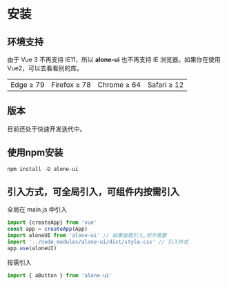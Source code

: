 # 安装

## 环境支持
由于 Vue 3 不再支持 IE11，所以 **alone-ui** 也不再支持 IE 浏览器。如果你在使用 Vue2，可以去看看别的库。

|  | | | |
| - | - | - | - |
| Edge ≥ 79 | Firefox ≥ 78 | Chrome ≥ 64 | Safari ≥ 12|

## 版本
目前还处于快速开发迭代中。

## 使用npm安装

```shell
npm install -D alone-ui
```

## 引入方式，可全局引入，可组件内按需引入

全局在 main.js 中引入
```ts
import {createApp} from 'vue'
const app = createApp(App)
import aloneUI from 'alone-ui' // 如果按需引入,则不需要
import '../node_modules/alone-ui/dist/style.css' // 引入样式
app.use(aloneUI)
```
按需引入
```javascript
import { aButton } from 'alone-ui'
```
